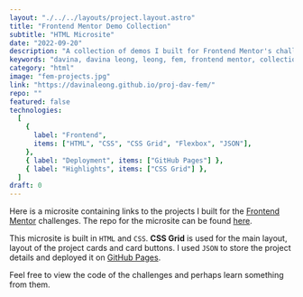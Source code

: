 ```yaml
---
layout: "./../../layouts/project.layout.astro"
title: "Frontend Mentor Demo Collection"
subtitle: "HTML Microsite"
date: "2022-09-20"
description: "A collection of demos I built for Frontend Mentor's challenges."
keywords: "davina, davina leong, leong, fem, frontend mentor, collection, projects, project, demo, demos, challenges, challenge, html, css, json, grid, flex, flexbox"
category: "html"
image: "fem-projects.jpg"
link: "https://davinaleong.github.io/proj-dav-fem/"
repo: ""
featured: false
technologies:
  [
    {
      label: "Frontend",
      items: ["HTML", "CSS", "CSS Grid", "Flexbox", "JSON"],
    },
    { label: "Deployment", items: ["GitHub Pages"] },
    { label: "Highlights", items: ["CSS Grid"] },
  ]
draft: 0
---
```


Here is a microsite containing links to the projects I built for the [Frontend Mentor](https://www.frontendmentor.io/) challenges. The repo for the microsite can be found [here](https://github.com/davinaleong/proj-dav-fem).

This microsite is built in `HTML` and `CSS`. **CSS Grid** is used for the main layout, layout of the project cards and card buttons. I used `JSON` to store the project details and deployed it on [GitHub Pages](https://pages.github.com/).

Feel free to view the code of the challenges and perhaps learn something from them.
